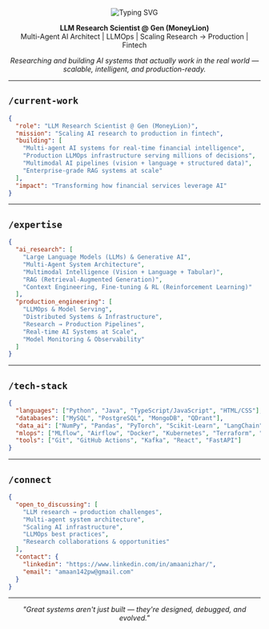 <p align="center">
  <img src="https://readme-typing-svg.demolab.com?font=Fira+Code&size=34&duration=2000&pause=800&center=true&vCenter=true&width=520&lines=%3C%20Hi%2C+I%27m+Amaan%2F%20%3E" alt="Typing SVG" />
</p>

<p align="center">
  <strong>LLM Research Scientist @ Gen (MoneyLion)</strong><br>
  Multi-Agent AI Architect | LLMOps | Scaling Research → Production | Fintech
</p>

<p align="center">
  <em>Researching and building AI systems that actually work in the real world — scalable, intelligent, and production-ready.</em>
</p>

---

## `/current-work`

```json
{
  "role": "LLM Research Scientist @ Gen (MoneyLion)",
  "mission": "Scaling AI research to production in fintech",
  "building": [
    "Multi-agent AI systems for real-time financial intelligence",
    "Production LLMOps infrastructure serving millions of decisions",
    "Multimodal AI pipelines (vision + language + structured data)",
    "Enterprise-grade RAG systems at scale"
  ],
  "impact": "Transforming how financial services leverage AI"
}
```

---

## `/expertise`

```json
{
  "ai_research": [
    "Large Language Models (LLMs) & Generative AI",
    "Multi-Agent System Architecture",
    "Multimodal Intelligence (Vision + Language + Tabular)",
    "RAG (Retrieval-Augmented Generation)",
    "Context Engineering, Fine-tuning & RL (Reinforcement Learning)"
  ],
  "production_engineering": [
    "LLMOps & Model Serving",
    "Distributed Systems & Infrastructure",
    "Research → Production Pipelines",
    "Real-time AI Systems at Scale",
    "Model Monitoring & Observability"
  ]
}
```

---

## `/tech-stack`

```json
{
  "languages": ["Python", "Java", "TypeScript/JavaScript", "HTML/CSS"],
  "databases": ["MySQL", "PostgreSQL", "MongoDB", "QDrant"],
  "data_ai": ["NumPy", "Pandas", "PyTorch", "Scikit-Learn", "LangChain", "LangGraph", "FastMCP"],
  "mlops": ["MLflow", "Airflow", "Docker", "Kubernetes", "Terraform", "AWS"],
  "tools": ["Git", "GitHub Actions", "Kafka", "React", "FastAPI"]
}
```

---

## `/connect`
```json
{
  "open_to_discussing": [
    "LLM research → production challenges",
    "Multi-agent system architecture",
    "Scaling AI infrastructure",
    "LLMOps best practices",
    "Research collaborations & opportunities"
  ],
  "contact": {
    "linkedin": "https://www.linkedin.com/in/amaanizhar/",
    "email": "amaan142pw@gmail.com"
  }
}
```

---

<p align="center"><i>"Great systems aren't just built — they're designed, debugged, and evolved."</i></p>
